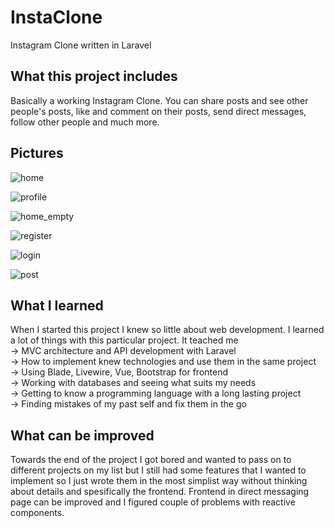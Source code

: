 # InstaClone

Instagram Clone written in Laravel

## What this project includes
Basically a working Instagram Clone. You can share posts and see other people's posts, like and comment on their posts, send direct messages, follow other people and much more.


## Pictures

![home](https://user-images.githubusercontent.com/93518653/201680791-582f1505-614b-4d75-8423-04abf9fc1ce2.png)

![profile](https://user-images.githubusercontent.com/93518653/201674479-d3677d31-b289-4edf-b99b-82b306b2e6f5.png)

![home_empty](https://user-images.githubusercontent.com/93518653/201674462-08add678-775c-4ad3-a2ba-8cd53d0bcdc4.png)

![register](https://user-images.githubusercontent.com/93518653/201674487-1a336dd7-9565-458a-9af1-dbad173b7570.png)

![login](https://user-images.githubusercontent.com/93518653/201674441-6e61f444-bf73-40a7-bd4c-7f0e65e1a75d.png)

![post](https://user-images.githubusercontent.com/93518653/201680801-a23c1d3a-4da9-44e1-b7d4-d0584d13784e.png)

## What I learned
When I started this project I knew so little about web development. I learned a lot of things with this particular project.
It teached me <br>
-> MVC architecture and API development with Laravel <br>
-> How to implement knew technologies and use them in the same project <br>
-> Using Blade, Livewire, Vue, Bootstrap for frontend <br>
-> Working with databases and seeing what suits my needs <br>
-> Getting to know a programming language with a long lasting project <br>
-> Finding mistakes of my past self and fix them in the go <br>

## What can be improved
Towards the end of the project I got bored and wanted to pass on to different projects on my list but I still had some features that I wanted to implement so I just wrote them in the most simplist way without thinking about details and spesifically the frontend. Frontend in direct messaging page can be improved and I figured couple of problems with reactive components.
